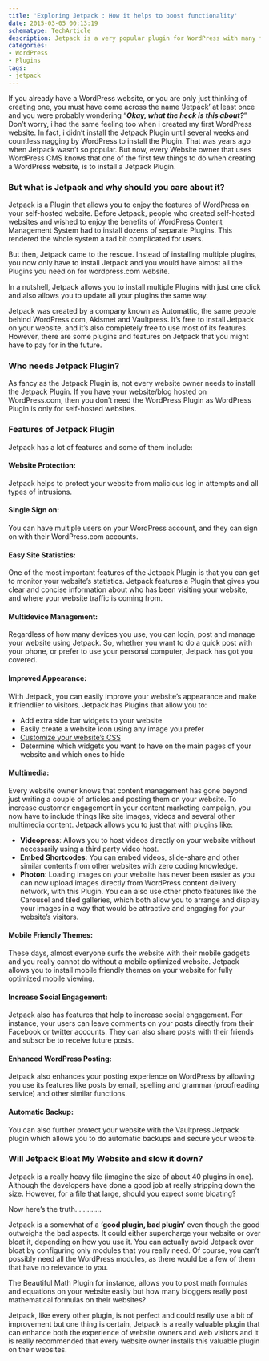 ```yaml
---
title: 'Exploring Jetpack : How it helps to boost functionality'
date: 2015-03-05 00:13:19
schematype: TechArticle
description: Jetpack is a very popular plugin for WordPress with many features. In this article I will go through the features of Jetpack and how it helps to boots the functionality of a blog or website.
categories:
- WordPress
- Plugins
tags:
- jetpack
---
```


If you already have a WordPress website, or you are only just thinking of creating one, you must have come across the name ‘Jetpack’ at least once and you were probably wondering “***Okay, what the heck is this about?***” Don’t worry, i had the same feeling too when i created my first WordPress website. In fact, i didn’t install the Jetpack Plugin until several weeks and countless nagging by WordPress to install the Plugin. That was years ago when Jetpack wasn’t so popular. But now, every Website owner that uses WordPress CMS knows that one of the first few things to do when creating a WordPress website, is to install a Jetpack Plugin.

<!-- more -->

### But what is Jetpack and why should you care about it?

Jetpack is a Plugin that allows you to enjoy the features of WordPress on your self-hosted website. Before Jetpack, people who created self-hosted websites and wished to enjoy the benefits of WordPress Content Management System had to install dozens of separate Plugins. This rendered the whole system a tad bit complicated for users.

But then, Jetpack came to the rescue. Instead of installing multiple plugins, you now only have to install Jetpack and you would have almost all the Plugins you need on for wordpress.com website.

In a nutshell, Jetpack allows you to install multiple Plugins with just one click and also allows you to update all your plugins the same way.

Jetpack was created by a company known as Automattic, the same people behind WordPress.com, Akismet and Vaultpress. It’s free to install Jetpack on your website, and it’s also completely free to use most of its features. However, there are some plugins and features on Jetpack that you might have to pay for in the future.

### Who needs Jetpack Plugin?

As fancy as the Jetpack Plugin is, not every website owner needs to install the Jetpack Plugin. If you have your website/blog hosted on WordPress.com, then you don’t need the WordPress Plugin as WordPress Plugin is only for self-hosted websites.

### Features of Jetpack Plugin

Jetpack has a lot of features and some of them include:

#### **Website Protection:**

Jetpack helps to protect your website from malicious log in attempts and all types of intrusions.

#### **Single Sign on:**

You can have multiple users on your WordPress account, and they can sign on with their WordPress.com accounts.

<amp-img src="stats.png" width="650" height="300" alt="Jetpack stats" layout="responsive"></amp-img>

#### **Easy Site Statistics:**

One of the most important features of the Jetpack Plugin is that you can get to monitor your website’s statistics. Jetpack features a Plugin that gives you clear and concise information about who has been visiting your website, and where your website traffic is coming from.

#### **Multidevice Management:**

Regardless of how many devices you use, you can login, post and manage your website using Jetpack. So, whether you want to do a quick post with your phone, or prefer to use your personal computer, Jetpack has got you covered.
<amp-img src="customcss.png" width="650" height="300" alt="Jetpack Custom CSS" layout="responsive"></amp-img>
<br/>
#### **Improved Appearance:**

With Jetpack, you can easily improve your website’s appearance and make it friendlier to visitors. Jetpack has Plugins that allow you to:

- Add extra side bar widgets to your website
- Easily create a website icon using any image you prefer
- [Customize your website’s CSS](https://bravokeyl.com/customize-our-site-using-custom-css/)
- Determine which widgets you want to have on the main pages of your website and which ones to hide

#### **Multimedia:**

Every website owner knows that content management has gone beyond just writing a couple of articles and posting them on your website. To increase customer engagement in your content marketing campaign, you now have to include things like site images, videos and several other multimedia content. Jetpack allows you to just that with plugins like:

- **Videopress**: Allows you to host videos directly on your website without necessarily using a third party video host.
- **Embed Shortcodes**: You can embed videos, slide-share and other similar contents from other websites with zero coding knowledge.
- **Photon**: Loading images on your website has never been easier as you can now upload images directly from WordPress content delivery network, with this Plugin. You can also use other photo features like the Carousel and tiled galleries, which both allow you to arrange and display your images in a way that would be attractive and engaging for your website’s visitors.

#### **Mobile Friendly Themes:**

These days, almost everyone surfs the website with their mobile gadgets and you really cannot do without a mobile optimized website. Jetpack allows you to install mobile friendly themes on your website for fully optimized mobile viewing.

#### **Increase Social Engagement:**

Jetpack also has features that help to increase social engagement. For instance, your users can leave comments on your posts directly from their Facebook or twitter accounts. They can also share posts with their friends and subscribe to receive future posts.

#### **Enhanced WordPress Posting:**

Jetpack also enhances your posting experience on WordPress by allowing you use its features like posts by email, spelling and grammar (proofreading service) and other similar functions.

#### **Automatic Backup:**

You can also further protect your website with the Vaultpress Jetpack plugin which allows you to do automatic backups and secure your website.

### Will Jetpack Bloat My Website and slow it down?

Jetpack is a really heavy file (imagine the size of about 40 plugins in one). Although the developers have done a good job at really stripping down the size. However, for a file that large, should you expect some bloating?

Now here’s the truth………….

Jetpack is a somewhat of a **‘good plugin, bad plugin’** even though the good outweighs the bad aspects. It could either supercharge your website or over bloat it, depending on how you use it. You can actually avoid Jetpack over bloat by configuring only modules that you really need. Of course, you can’t possibly need all the WordPress modules, as there would be a few of them that have no relevance to you.

The Beautiful Math Plugin for instance, allows you to post math formulas and equations on your website easily but how many bloggers really post mathematical formulas on their websites?

Jetpack, like every other plugin, is not perfect and could really use a bit of improvement but one thing is certain, Jetpack is a really valuable plugin that can enhance both the experience of website owners and web visitors and it is really recommended that every website owner installs this valuable plugin on their websites.

